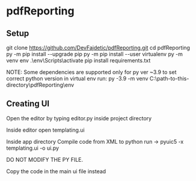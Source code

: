 # pdfReporting

## Setup

git clone https://github.com/DevFajdetic/pdfReporting.git
cd pdfReporting
py -m pip install --upgrade pip
py -m pip install --user virtualenv
py -m venv env
.\env\Scripts\activate
pip install requirements.txt

NOTE: Some dependencies are supported only for py ver ~3.9 to set correct python version in virtual env run:
py -3.9 -m venv C:\path-to-this-directory\pdfReporting\env

## Creating UI

Open the editor by typing editor.py inside project directory

Inside editor open templating.ui

Inside app directory
Compile code from XML to python run -> pyuic5 -x templating.ui -o ui.py

DO NOT MODIFY THE PY FILE.

Copy the code in the main ui file instead
